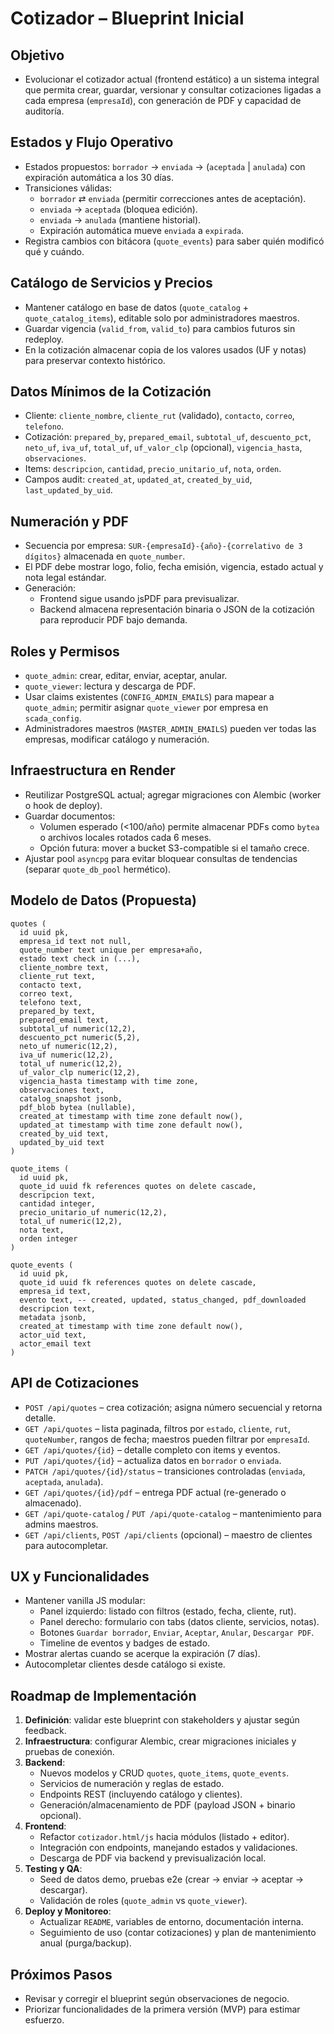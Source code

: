 # Cotizador – Blueprint Inicial

## Objetivo
- Evolucionar el cotizador actual (frontend estático) a un sistema integral que permita crear, guardar, versionar y consultar cotizaciones ligadas a cada empresa (`empresaId`), con generación de PDF y capacidad de auditoría.

## Estados y Flujo Operativo
- Estados propuestos: `borrador` → `enviada` → (`aceptada` | `anulada`) con expiración automática a los 30 días.
- Transiciones válidas:
  - `borrador` ⇄ `enviada` (permitir correcciones antes de aceptación).
  - `enviada` → `aceptada` (bloquea edición).
  - `enviada` → `anulada` (mantiene historial).
  - Expiración automática mueve `enviada` a `expirada`.
- Registra cambios con bitácora (`quote_events`) para saber quién modificó qué y cuándo.

## Catálogo de Servicios y Precios
- Mantener catálogo en base de datos (`quote_catalog` + `quote_catalog_items`), editable solo por administradores maestros.
- Guardar vigencia (`valid_from`, `valid_to`) para cambios futuros sin redeploy.
- En la cotización almacenar copia de los valores usados (UF y notas) para preservar contexto histórico.

## Datos Mínimos de la Cotización
- Cliente: `cliente_nombre`, `cliente_rut` (validado), `contacto`, `correo`, `telefono`.
- Cotización: `prepared_by`, `prepared_email`, `subtotal_uf`, `descuento_pct`, `neto_uf`, `iva_uf`, `total_uf`, `uf_valor_clp` (opcional), `vigencia_hasta`, `observaciones`.
- Items: `descripcion`, `cantidad`, `precio_unitario_uf`, `nota`, `orden`.
- Campos audit: `created_at`, `updated_at`, `created_by_uid`, `last_updated_by_uid`.

## Numeración y PDF
- Secuencia por empresa: `SUR-{empresaId}-{año}-{correlativo de 3 dígitos}` almacenada en `quote_number`.
- El PDF debe mostrar logo, folio, fecha emisión, vigencia, estado actual y nota legal estándar.
- Generación:
  - Frontend sigue usando jsPDF para previsualizar.
  - Backend almacena representación binaria o JSON de la cotización para reproducir PDF bajo demanda.

## Roles y Permisos
- `quote_admin`: crear, editar, enviar, aceptar, anular.
- `quote_viewer`: lectura y descarga de PDF.
- Usar claims existentes (`CONFIG_ADMIN_EMAILS`) para mapear a `quote_admin`; permitir asignar `quote_viewer` por empresa en `scada_config`.
- Administradores maestros (`MASTER_ADMIN_EMAILS`) pueden ver todas las empresas, modificar catálogo y numeración.

## Infraestructura en Render
- Reutilizar PostgreSQL actual; agregar migraciones con Alembic (worker o hook de deploy).
- Guardar documentos:
  - Volumen esperado (<100/año) permite almacenar PDFs como `bytea` o archivos locales rotados cada 6 meses.
  - Opción futura: mover a bucket S3-compatible si el tamaño crece.
- Ajustar pool `asyncpg` para evitar bloquear consultas de tendencias (separar `quote_db_pool` hermético).

## Modelo de Datos (Propuesta)
```
quotes (
  id uuid pk,
  empresa_id text not null,
  quote_number text unique per empresa+año,
  estado text check in (...),
  cliente_nombre text,
  cliente_rut text,
  contacto text,
  correo text,
  telefono text,
  prepared_by text,
  prepared_email text,
  subtotal_uf numeric(12,2),
  descuento_pct numeric(5,2),
  neto_uf numeric(12,2),
  iva_uf numeric(12,2),
  total_uf numeric(12,2),
  uf_valor_clp numeric(12,2),
  vigencia_hasta timestamp with time zone,
  observaciones text,
  catalog_snapshot jsonb,
  pdf_blob bytea (nullable),
  created_at timestamp with time zone default now(),
  updated_at timestamp with time zone default now(),
  created_by_uid text,
  updated_by_uid text
)

quote_items (
  id uuid pk,
  quote_id uuid fk references quotes on delete cascade,
  descripcion text,
  cantidad integer,
  precio_unitario_uf numeric(12,2),
  total_uf numeric(12,2),
  nota text,
  orden integer
)

quote_events (
  id uuid pk,
  quote_id uuid fk references quotes on delete cascade,
  empresa_id text,
  evento text, -- created, updated, status_changed, pdf_downloaded
  descripcion text,
  metadata jsonb,
  created_at timestamp with time zone default now(),
  actor_uid text,
  actor_email text
)
```

## API de Cotizaciones
- `POST /api/quotes` – crea cotización; asigna número secuencial y retorna detalle.
- `GET /api/quotes` – lista paginada, filtros por `estado`, `cliente`, `rut`, `quoteNumber`, rangos de fecha; maestros pueden filtrar por `empresaId`.
- `GET /api/quotes/{id}` – detalle completo con items y eventos.
- `PUT /api/quotes/{id}` – actualiza datos en `borrador` o `enviada`.
- `PATCH /api/quotes/{id}/status` – transiciones controladas (`enviada`, `aceptada`, `anulada`).
- `GET /api/quotes/{id}/pdf` – entrega PDF actual (re-generado o almacenado).
- `GET /api/quote-catalog` / `PUT /api/quote-catalog` – mantenimiento para admins maestros.
- `GET /api/clients`, `POST /api/clients` (opcional) – maestro de clientes para autocompletar.

## UX y Funcionalidades
- Mantener vanilla JS modular:
  - Panel izquierdo: listado con filtros (estado, fecha, cliente, rut).
  - Panel derecho: formulario con tabs (datos cliente, servicios, notas).
  - Botones `Guardar borrador`, `Enviar`, `Aceptar`, `Anular`, `Descargar PDF`.
  - Timeline de eventos y badges de estado.
- Mostrar alertas cuando se acerque la expiración (7 días).
- Autocompletar clientes desde catálogo si existe.

## Roadmap de Implementación
1. **Definición**: validar este blueprint con stakeholders y ajustar según feedback.
2. **Infraestructura**: configurar Alembic, crear migraciones iniciales y pruebas de conexión.
3. **Backend**:
   - Nuevos modelos y CRUD `quotes`, `quote_items`, `quote_events`.
   - Servicios de numeración y reglas de estado.
   - Endpoints REST (incluyendo catálogo y clientes).
   - Generación/almacenamiento de PDF (payload JSON + binario opcional).
4. **Frontend**:
   - Refactor `cotizador.html/js` hacia módulos (listado + editor).
   - Integración con endpoints, manejando estados y validaciones.
   - Descarga de PDF via backend y previsualización local.
5. **Testing y QA**:
   - Seed de datos demo, pruebas e2e (crear → enviar → aceptar → descargar).
   - Validación de roles (`quote_admin` vs `quote_viewer`).
6. **Deploy y Monitoreo**:
   - Actualizar `README`, variables de entorno, documentación interna.
   - Seguimiento de uso (contar cotizaciones) y plan de mantenimiento anual (purga/backup).

## Próximos Pasos
- Revisar y corregir el blueprint según observaciones de negocio.
- Priorizar funcionalidades de la primera versión (MVP) para estimar esfuerzo.
